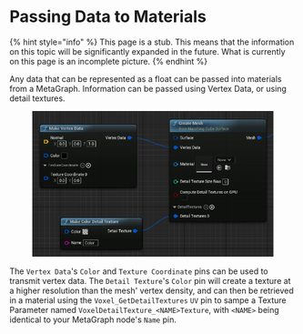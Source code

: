 # Passing Data to Materials

{% hint style="info" %}
This page is a stub. This means that the information on this topic will be significantly expanded in the future. What is currently on this page is an incomplete picture.
{% endhint %}

Any data that can be represented as a float can be passed into materials from a MetaGraph. Information can be passed using Vertex Data, or using detail textures.

<figure><img src="../../.gitbook/assets/image (17).png" alt=""><figcaption></figcaption></figure>

The `Vertex Data`'s `Color` and `Texture Coordinate` pins can be used to transmit vertex data. The `Detail Texture`'s `Color` pin will create a texture at a higher resolution than the mesh' vertex density, and can then be retrieved in a material using the `Voxel_GetDetailTextures` `UV` pin to sampe a Texture Parameter named `VoxelDetailTexture_<NAME>Texture`, with `<NAME>` being identical to your MetaGraph node's `Name` pin. &#x20;

